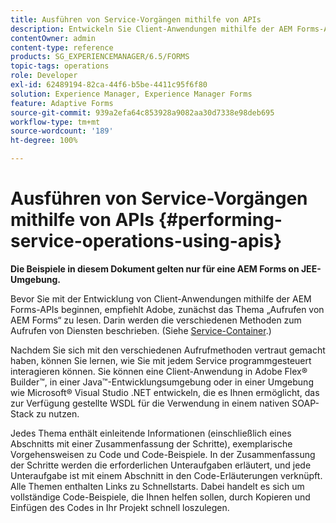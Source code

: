 ```yaml
---
title: Ausführen von Service-Vorgängen mithilfe von APIs
description: Entwickeln Sie Client-Anwendungen mithilfe der AEM Forms-APIs.
contentOwner: admin
content-type: reference
products: SG_EXPERIENCEMANAGER/6.5/FORMS
topic-tags: operations
role: Developer
exl-id: 62489194-82ca-44f6-b5be-4411c95f6f80
solution: Experience Manager, Experience Manager Forms
feature: Adaptive Forms
source-git-commit: 939a2efa64c853928a9082aa30d7338e98deb695
workflow-type: tm+mt
source-wordcount: '189'
ht-degree: 100%

---
```


# Ausführen von Service-Vorgängen mithilfe von APIs {#performing-service-operations-using-apis}

**Die Beispiele in diesem Dokument gelten nur für eine AEM Forms on JEE-Umgebung.**

Bevor Sie mit der Entwicklung von Client-Anwendungen mithilfe der AEM Forms-APIs beginnen, empfiehlt Adobe, zunächst das Thema „Aufrufen von AEM Forms“ zu lesen. Darin werden die verschiedenen Methoden zum Aufrufen von Diensten beschrieben. (Siehe [Service-Container](/help/forms/developing/service-container.md#service-container).)

Nachdem Sie sich mit den verschiedenen Aufrufmethoden vertraut gemacht haben, können Sie lernen, wie Sie mit jedem Service programmgesteuert interagieren können. Sie können eine Client-Anwendung in Adobe Flex® Builder™, in einer Java™-Entwicklungsumgebung oder in einer Umgebung wie Microsoft® Visual Studio .NET entwickeln, die es Ihnen ermöglicht, das zur Verfügung gestellte WSDL für die Verwendung in einem nativen SOAP-Stack zu nutzen.

Jedes Thema enthält einleitende Informationen (einschließlich eines Abschnitts mit einer Zusammenfassung der Schritte), exemplarische Vorgehensweisen zu Code und Code-Beispiele. In der Zusammenfassung der Schritte werden die erforderlichen Unteraufgaben erläutert, und jede Unteraufgabe ist mit einem Abschnitt in den Code-Erläuterungen verknüpft. Alle Themen enthalten Links zu Schnellstarts. Dabei handelt es sich um vollständige Code-Beispiele, die Ihnen helfen sollen, durch Kopieren und Einfügen des Codes in Ihr Projekt schnell loszulegen.

